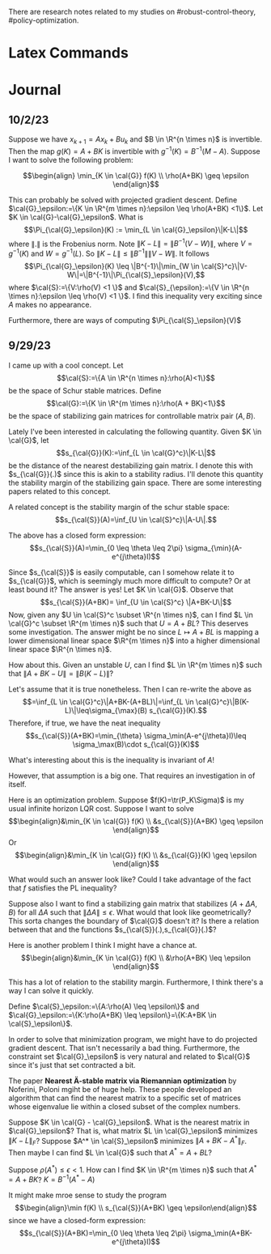 There are research notes related to my studies on #robust-control-theory, #policy-optimization.

# Latex Commands
$\newcommand{\inner}[1]{\langle #1 \rangle}$
$\newcommand{\mat}[1]{\begin{bmatrix} #1 \end{bmatrix}}$
$\newcommand{\bb}[1]{\mathbb{#1}}$
$\newcommand{\cal}[1]{\mathcal{#1}}$
$\newcommand{\tr}{\text{tr}}$
$\newcommand{\E}{\bb{E}}$
$\newcommand{\Bern}{\text{Bernoulli}}$
$\newcommand{\R}{\mathbb{R}}$
$\newcommand{\C}{\mathbb{C}}$
$\newcommand{\ad}{\text{ad}}$
$\newcommand{\diag}{\text{diag}}$

# Journal

## 10/2/23
Suppose we have $x_{k+1}=Ax_k+Bu_k$ and $B \in \R^{n \times n}$ is invertible. Then the map $g(K) =A+BK$ is invertible with $g^{-1}(K)=B^{-1}(M-A)$. Suppose I want to solve the following problem:

$$\begin{align} \min_{K \in \cal{G}} f(K) \\ 
\rho(A+BK) \geq \epsilon \end{align}$$

This can probably be solved with projected gradient descent. Define $\cal{G}_\epsilon:=\{K \in \R^{m \times n}:\epsilon \leq \rho(A+BK) <1\}$. Let $K \in \cal{G}-\cal{G}_\epsilon$. What is $$\Pi_{\cal{G}_\epsilon}(K) := \min_{L \in \cal{G}_\epsilon}\|K-L\|$$ where $\|.\|$ is the Frobenius norm. Note $\|K-L\|=\|B^{-1}(V-W)\|$, where $V=g^{-1}(K)$ and $W=g^{-1}(L)$. So $\|K-L\|\leq \|B^{-1}\|\|V-W\|$. It follows $$\Pi_{\cal{G}_\epsilon}(K) \leq \|B^{-1}\|\min_{W \in \cal{S}^c}\|V-W\|=\|B^{-1}\|\Pi_{\cal{S}_\epsilon}(V),$$ where $\cal{S}:=\{V:\rho(V) <1 \}$ and $\cal{S}_{\epsilon}:=\{V \in \R^{n \times n}:\epsilon \leq \rho(V) <1 \}$. I find this inequality very exciting since $A$ makes no appearance.

Furthermore, there are ways of computing $\Pi_{\cal{S}_\epsilon}(V)$

## 9/29/23
I came up with a cool concept. Let $$\cal{S}:=\{A \in \R^{n \times n}:\rho(A)<1\}$$ be the space of Schur stable matrices. Define $$\cal{G}:=\{K \in \R^{m \times n}:\rho(A + BK)<1\}$$ be the space of stabilizing gain matrices for controllable matrix pair $(A,B)$.

Lately I've been interested in calculating the following quantity. Given $K \in \cal{G}$, let $$s_{\cal{G}}(K):=\inf_{L \in \cal{G}^c}\|K-L\|$$ be the distance of the nearest destabilizing gain matrix. I denote this with $s_{\cal{G}}(.)$ since this is akin to a stability radius. I'll denote this quantity the stability margin of the stabilizing gain space. There are some interesting papers related to this concept. 

A related concept is the stability margin of the schur stable space: $$s_{\cal{S}}(A)=\inf_{U \in \cal{S}^c}\|A-U\|.$$

The above has a closed form expression: $$s_{\cal{S}}(A)=\min_{0 \leq \theta \leq 2\pi} \sigma_{\min}(A-e^{j\theta}I)$$

Since $s_{\cal{S}}$ is easily computable, can I somehow relate it to $s_{\cal{G}}$, which is seemingly much more difficult to compute? Or at least bound it? The answer is yes! 
Let $K \in \cal{G}$. Observe that $$s_{\cal{S}}(A+BK)= \inf_{U \in \cal{S}^c} \|A+BK-U\|$$ Now, given any $U \in \cal{S}^c \subset \R^{n \times n}$, can I find $L \in \cal{G}^c \subset \R^{m \times n}$ such that $U=A+BL$? This deserves some investigation. The answer might be no since $L \mapsto A+BL$ is mapping a lower dimensional linear space $\R^{m \times n}$ into a higher dimensional linear space $\R^{n \times n}$. 

How about this. Given an unstable $U$, can I find $L \in \R^{m \times n}$ such that $\|A+BK-U\|=\|B(K-L)\|$?

Let's assume that it is true nonetheless. Then I can re-write the above as 
$$=\inf_{L \in \cal{G}^c}\|A+BK-(A+BL)\|=\inf_{L \in \cal{G}^c}\|B(K-L)\|\leq\sigma_{\max}(B) s_{\cal{G}}(K).$$ Therefore, if true, we have the neat inequality $$s_{\cal{S}}(A+BK)=\min_{\theta} \sigma_\min(A-e^{j\theta}I)\leq \sigma_\max(B)\cdot s_{\cal{G}}(K)$$

What's interesting about this is the inequality is invariant of $A$!

However, that assumption is a big one. That requires an investigation in of itself.

Here is an optimization problem. Suppose $f(K)=\tr(P_K\Sigma)$ is my usual infinite horizon LQR cost. Suppose I want to solve $$\begin{align}&\min_{K \in \cal{G}} f(K) \\ &s_{\cal{S}}(A+BK) \geq \epsilon \end{align}$$ Or $$\begin{align}&\min_{K \in \cal{G}} f(K) \\ &s_{\cal{G}}(K) \geq \epsilon \end{align}$$

What would such an answer look like? Could I take advantage of the fact that $f$ satisfies the PL inequality?

Suppose also I want to find a stabilizing gain matrix that stabilizes $(A+\Delta A,B)$ for all $\Delta A$ such that $\|\Delta A\|\leq \epsilon$. What would that look like geometrically? This sorta changes the boundary of $\cal{G}$ doesn't it? Is there a relation between that and the functions $s_{\cal{S}}(.),s_{\cal{G}}(.)$?

Here is another problem I think I might have a chance at. 
$$\begin{align}&\min_{K \in \cal{G}} f(K) \\ &\rho(A+BK) \leq \epsilon \end{align}$$

This has a lot of relation to the stability margin. Furthermore, I think there's a way I can solve it quickly. 

Define $\cal{S}_\epsilon:=\{A:\rho(A) \leq \epsilon\}$ and $\cal{G}_\epsilon:=\{K:\rho(A+BK) \leq \epsilon\}=\{K:A+BK \in \cal{S}_\epsilon\}$.

In order to solve that minimization program, we might have to do projected gradient descent. That isn't necessarily a bad thing. Furthermore, the constraint set $\cal{G}_\epsilon$ is very natural and related to $\cal{G}$ since it's just that set contracted a bit. 

The paper **Nearest Ä-stable matrix via Riemannian optimization** by Noferini, Poloni mgiht be of huge help. These people developed an algorithm that can find the nearest matrix to a specific set of matrices whose eigenvalue lie within a closed subset of the complex numbers. 

Suppose $K \in \cal{G} - \cal{G}_\epsilon$. What is the nearest matrix in $\cal{G}_\epsilon$? That is, what matrix $L \in \cal{G}_\epsilon$ minimizes $\|K-L\|_F$? Suppose $A^* \in \cal{S}_\epsilon$ minimizes $\|A+BK-A^*\|_F$. Then maybe I can find $L \in \cal{G}$ such that $A^*=A+BL$? 

Suppose $\rho(A^*) \leq \epsilon<1$. How can I find $K \in \R^{m \times n}$ such that $A^* = A+BK$? 
$K=B^{-1}(A^*-A)$

It might make mroe sense to study the program $$\begin{align}\min f(K) \\ s_{\cal{S}}(A+BK) \geq \epsilon\end{align}$$ since we have a closed-form expression: $$s_{\cal{S}}(A+BK)=\min_{0 \leq \theta \leq 2\pi} \sigma_\min(A+BK-e^{j\theta}I)$$